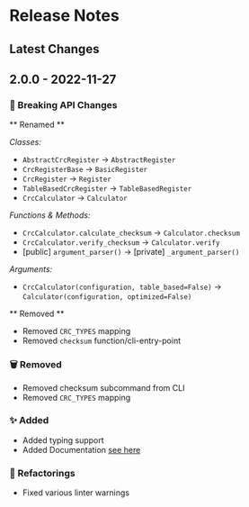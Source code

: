 # Release Notes

## Latest Changes

## 2.0.0 - 2022-11-27

### 🚨 Breaking API Changes 

** Renamed **

*Classes:*

* `AbstractCrcRegister` -> `AbstractRegister`
* `CrcRegisterBase` -> `BasicRegister`
* `CrcRegister` -> `Register`
* `TableBasedCrcRegister` -> `TableBasedRegister`
* `CrcCalculator` -> `Calculator`


*Functions & Methods:*

* `CrcCalculator.calculate_checksum` -> `Calculator.checksum`
* `CrcCalculator.verify_checksum` -> `Calculator.verify`
* \[public\] `argument_parser()` -> \[private\] `_argument_parser()`

*Arguments:*

* `CrcCalculator(configuration, table_based=False)` -> `Calculator(configuration, optimized=False)`

** Removed **

* Removed `CRC_TYPES` mapping
* Removed `checksum` function/cli-entry-point

### 🗑 Removed
* Removed checksum subcommand from CLI
* Removed `CRC_TYPES` mapping

### ✨ Added
* Added typing support
* Added Documentation [see here](https://nicoretti.github.io/crc)

### 🔧 Refactorings
* Fixed various linter warnings
